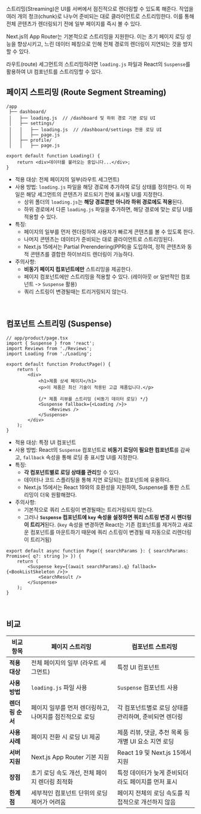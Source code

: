 스트리밍(Streaming)은 UI를 서버에서 점진적으로 렌더링할 수 있도록 해준다. 작업을 여러 개의 청크(chunk)로 나누어 준비되는 대로 클라이언트로 스트리밍한다. 이를 통해 전체 콘텐츠가 렌더링되기 전에 일부 페이지를 즉시 볼 수 있다.

Next.js의 App Router는 기본적으로 스트리밍을 지원한다. 이는 초기 페이지 로딩 성능을 향상시키고, 느린 데이터 페칭으로 인해 전체 경로의 렌더링이 지연되는 것을 방지할 수 있다.

라우트(route) 세그먼트의 스트리밍하려면 `loading.js` 파일과 React의 `Suspense`를 활용하여 UI 컴포넌트를 스트리밍할 수 있다.

## 페이지 스트리밍 (Route Segment Streaming)

```
/app
 ├── dashboard/
 │   ├── loading.js  // /dashboard 및 하위 경로 기본 로딩 UI
 │   ├── settings/
 │   │   ├── loading.js  // /dashboard/settings 전용 로딩 UI
 │   │   ├── page.js
 │   ├── profile/
 │   │   ├── page.js
```

```tsx
export default function Loading() {
    return <div>데이터를 불러오는 중입니다...</div>;
}
```

-   적용 대상: 전체 페이지의 일부(라우트 세그먼트)
-   사용 방법: `loading.js` 파일을 해당 경로에 추가하여 로딩 상태를 정의한다. 이 파일은 해당 세그먼트의 콘텐츠가 로드되기 전에 표시될 UI를 지정한다.
    -   상위 폴더의 `loading.js`는 **해당 경로뿐만 아니라 하위 경로에도 적용**된다.
    -   하위 경로에서 다른 `loading.js` 파일을 추가하면, 해당 경로에 맞는 로딩 UI를 적용할 수 있다.
-   특징:
    -   페이지의 일부를 먼저 렌더링하여 사용자가 빠르게 콘텐츠를 볼 수 있도록 한다.
    -   나머지 콘텐츠는 데이터가 준비되는 대로 클라이언트로 스트리밍된다.
    -   Next.js 15에서는 Partial Prerendering(PPR)을 도입하여, 정적 콘텐츠와 동적 콘텐츠를 결합한 하이브리드 렌더링이 가능하다.
-   주의사항:
    -   **비동기 페이지 컴포넌트에만** 스트리밍을 제공한다.
    -   페이지 컴포넌트에만 스트리밍을 적용할 수 있다. (레이아웃 or 일반적인 컴포넌트 -> `Suspense` 활용)
    -   쿼리 스트링이 변경될때는 트리거링되지 않는다.

<br>

## 컴포넌트 스트리밍 (Suspense)

```tsx
// app/product/page.tsx
import { Suspense } from 'react';
import Reviews from './Reviews';
import Loading from './Loading';

export default function ProductPage() {
    return (
        <div>
            <h1>제품 상세 페이지</h1>
            <p>이 제품은 최신 기술이 적용된 고급 제품입니다.</p>

            {/* 제품 리뷰를 스트리밍 (비동기 데이터 로딩) */}
            <Suspense fallback={<Loading />}>
                <Reviews />
            </Suspense>
        </div>
    );
}
```

-   적용 대상: 특정 UI 컴포넌트
-   사용 방법: React의 `Suspense` 컴포넌트로 **비동기 로딩이 필요한 컴포넌트**를 감싸고, `fallback` 속성을 통해 로딩 중 표시할 UI를 지정한다.
-   특징:
    -   **각 컴포넌트별로 로딩 상태를 관리**할 수 있다.
    -   데이터나 코드 스플리팅을 통해 지연 로딩되는 컴포넌트에 유용하다.
    -   Next.js 15에서는 React 19와의 호환성을 지원하여, Suspense를 통한 스트리밍이 더욱 원활해졌다.
-   주의사항:
    -   기본적으로 쿼리 스트링이 변경될때는 트리거링되지 않는다.
    -   그러나 **`Suspense` 컴포넌트에 `key` 속성을 설정하면 쿼리 스트링 변경 시 렌더링이 트리거**된다. (`key` 속성을 변경하면 React는 기존 컴포넌트를 제거하고 새로운 컴포넌트를 마운트하기 때문에 쿼리 스트링이 변경될 때 자동으로 리렌더링이 트리거됨)

```tsx
export default async function Page({ searchParams }: { searchParams: Promise<{ q?: string }> }) {
    return (
        <Suspense key={(await searchParams).q} fallback={<BookListSkeleton />}>
            <SearchResult />
        </Suspense>
    );
}
```

<br>

## 비교

| 비교 항목       | **페이지 스트리밍**                                     | **컴포넌트 스트리밍**                                 |
| --------------- | ------------------------------------------------------- | ----------------------------------------------------- |
| **적용 대상**   | 전체 페이지의 일부 (라우트 세그먼트)                    | 특정 UI 컴포넌트                                      |
| **사용 방법**   | `loading.js` 파일 사용                                  | `Suspense` 컴포넌트 사용                              |
| **렌더링 순서** | 페이지 일부를 먼저 렌더링하고, 나머지를 점진적으로 로딩 | 각 컴포넌트별로 로딩 상태를 관리하며, 준비되면 렌더링 |
| **사용 사례**   | 페이지 전환 시 로딩 UI 제공                             | 제품 리뷰, 댓글, 추천 목록 등 개별 UI 요소 지연 로딩  |
| **서버 지원**   | Next.js App Router 기본 지원                            | React 19 및 Next.js 15에서 지원                       |
| **장점**        | 초기 로딩 속도 개선, 전체 페이지 렌더링 최적화          | 특정 데이터가 늦게 준비되더라도 페이지를 먼저 표시    |
| **한계점**      | 세부적인 컴포넌트 단위의 로딩 제어가 어려움             | 페이지 전체의 로딩 속도를 직접적으로 개선하지 않음    |
